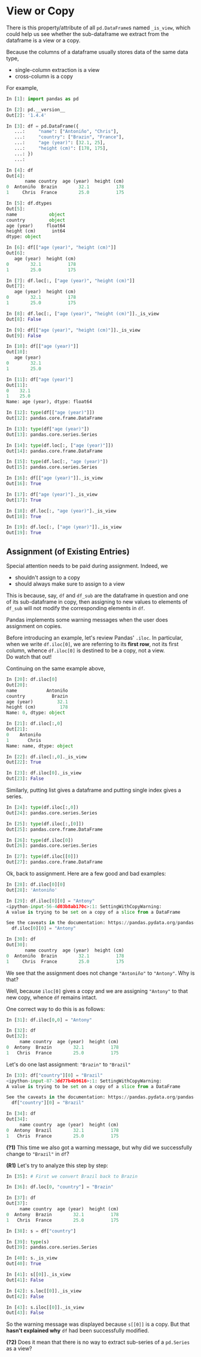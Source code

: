 # View or Copy
There is this property/attribute of all `pd.DataFrame`s
named `_is_view`, which could help us see whether the
sub-dataframe we extract from the dataframe is a view or
a copy.

Because the columns of a dataframe usually stores data of
the same data type,
- single-column extraction is a view
- cross-column is a copy

For example,
```python
In [1]: import pandas as pd

In [2]: pd.__version__
Out[2]: '1.4.4'

In [3]: df = pd.DataFrame({
   ...:     "name": ["Antoniño", "Chris"],
   ...:     "country": ["Brazin", "France"],
   ...:     "age (year)": [32.1, 25],
   ...:     "height (cm)": [178, 175],
   ...: })
   ...:

In [4]: df
Out[4]:
       name country  age (year)  height (cm)
0  Antoniño  Brazin        32.1          178
1     Chris  France        25.0          175

In [5]: df.dtypes
Out[5]:
name            object
country         object
age (year)     float64
height (cm)      int64
dtype: object

In [6]: df[["age (year)", "height (cm)"]]
Out[6]:
   age (year)  height (cm)
0        32.1          178
1        25.0          175

In [7]: df.loc[:, ["age (year)", "height (cm)"]]
Out[7]:
   age (year)  height (cm)
0        32.1          178
1        25.0          175

In [8]: df.loc[:, ["age (year)", "height (cm)"]]._is_view
Out[8]: False

In [9]: df[["age (year)", "height (cm)"]]._is_view
Out[9]: False

In [10]: df[["age (year)"]]
Out[10]: 
   age (year)
0        32.1
1        25.0

In [11]: df["age (year)"]
Out[11]: 
0    32.1
1    25.0
Name: age (year), dtype: float64

In [12]: type(df[["age (year)"]])
Out[12]: pandas.core.frame.DataFrame

In [13]: type(df["age (year)"])
Out[13]: pandas.core.series.Series

In [14]: type(df.loc[:, ["age (year)"]])
Out[14]: pandas.core.frame.DataFrame

In [15]: type(df.loc[:, "age (year)"])
Out[15]: pandas.core.series.Series

In [16]: df[["age (year)"]]._is_view
Out[16]: True

In [17]: df["age (year)"]._is_view
Out[17]: True

In [18]: df.loc[:, "age (year)"]._is_view
Out[18]: True

In [19]: df.loc[:, ["age (year)"]]._is_view
Out[19]: True
```


## Assignment (of Existing Entries)
Special attention needs to be paid during assignment.
Indeed, we
- shouldn't assign to a copy
- should always make sure to assign to a view

This is because, say, `df` and `df_sub` are the dataframe
in question and one of its sub-dataframe in copy, then
assigning to new values to elements of `df_sub` will not
modify the corresponding elements in `df`.

Pandas implements some warning messages when the user
does assignment on copies.

Before introducing an example, let's review Pandas' `.iloc`.
In particular, when we write `df.iloc[0]`, we are referring
to its **first row**, not its first column, whence
`df.iloc[0]` is destined to be a copy, not a view.  
Do watch that out!

Continuing on the same example above,
```python
In [20]: df.iloc[0]
Out[20]:
name           Antoniño
country          Brazin
age (year)         32.1
height (cm)         178
Name: 0, dtype: object

In [21]: df.iloc[:,0]
Out[21]:
0    Antoniño
1       Chris
Name: name, dtype: object

In [22]: df.iloc[:,0]._is_view
Out[22]: True

In [23]: df.iloc[0]._is_view
Out[23]: False
```

Similarly, putting list gives a dataframe and putting single
index gives a series.
```python
In [24]: type(df.iloc[:,0])
Out[24]: pandas.core.series.Series

In [25]: type(df.iloc[:,[0]])
Out[25]: pandas.core.frame.DataFrame

In [26]: type(df.iloc[0])
Out[26]: pandas.core.series.Series

In [27]: type(df.iloc[[0]])
Out[27]: pandas.core.frame.DataFrame
```

Ok, back to assignment. Here are a few good and bad examples:
```python
In [28]: df.iloc[0][0]
Out[28]: 'Antoniño'

In [29]: df.iloc[0][0] = "Antony"
<ipython-input-56-4d03b8ab170c>:1: SettingWithCopyWarning: 
A value is trying to be set on a copy of a slice from a DataFrame

See the caveats in the documentation: https://pandas.pydata.org/pandas-docs/stable/user_guide/indexing.html#returning-a-view-versus-a-copy
  df.iloc[0][0] = "Antony"

In [30]: df
Out[30]: 
       name country  age (year)  height (cm)
0  Antoniño  Brazin        32.1          178
1     Chris  France        25.0          175
```

We see that the assignment does not change `"Antoniño"` to `"Antony"`. Why is that?

Well, because `iloc[0]` gives a copy and we are assigning
`"Antony"` to that new copy, whence `df` remains intact.

One correct way to do this is as follows:
```python
In [31]: df.iloc[0,0] = "Antony"

In [32]: df
Out[32]: 
     name country  age (year)  height (cm)
0  Antony  Brazin        32.1          178
1   Chris  France        25.0          175
```

Let's do one last assignment: `"Brazin"` to `"Brazil"`
```python
In [33]: df["country"][0] = "Brazil"
<ipython-input-87-3dd77b4b9616>:1: SettingWithCopyWarning: 
A value is trying to be set on a copy of a slice from a DataFrame

See the caveats in the documentation: https://pandas.pydata.org/pandas-docs/stable/user_guide/indexing.html#returning-a-view-versus-a-copy
  df["country"][0] = "Brazil"

In [34]: df
Out[34]: 
     name country  age (year)  height (cm)
0  Antony  Brazil        32.1          178
1   Chris  France        25.0          175
```

**(?1)** This time we also got a warning message, but
why did we successfully change to `"Brazil"` in `df`?

**(R1)** Let's try to analyze this step by step:
```python
In [35]: # First we convert Brazil back to Brazin

In [36]: df.loc[0, "country"] = "Brazin"

In [37]: df
Out[37]: 
     name country  age (year)  height (cm)
0  Antony  Brazin        32.1          178
1   Chris  France        25.0          175

In [38]: s = df["country"]

In [39]: type(s)
Out[39]: pandas.core.series.Series

In [40]: s._is_view
Out[40]: True

In [41]: s[[0]]._is_view
Out[41]: False

In [42]: s.loc[[0]]._is_view
Out[42]: False

In [43]: s.iloc[[0]]._is_view
Out[43]: False
```

So the warning message was displayed because `s[[0]]` is
a copy. But that **hasn't explained why**
`df` had been successfully modified.

**(?2)** Does it mean that there is no way to extract
sub-series of a `pd.Series` as a view?
